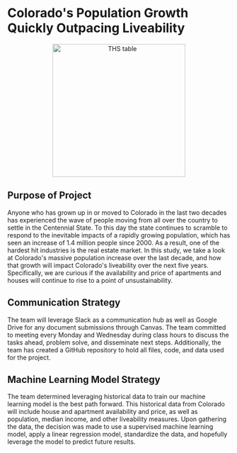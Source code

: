 # Colorado's Population Growth Quickly Outpacing Liveability

<p align='center'>
<img height='300' width'550' alt='THS table' src='https://media.consumeraffairs.com/files/cache/news/Home_prices_concept_with_money_stacks_nopparit_Getty_Images_large.jpg'>
</p>

## Purpose of Project
Anyone who has grown up in or moved to Colorado in the last two decades has experienced the wave of people moving from all over the country to settle in the Centennial State. To this day the state continues to scramble to respond to the inevitable impacts of a rapidly growing population, which has seen an increase of 1.4 million people since 2000. As a result, one of the hardest hit industries is the real estate market. In this study, we take a look at Colorado's massive population increase over the last decade, and how that growth will impact Colorado's liveability over the next five years. Specifically, we are curious if the availability and price of apartments and houses will continue to rise to a point of unsustainability.

## Communication Strategy
The team will leverage Slack as a communication hub as well as Google Drive for any document submissions through Canvas. The team committed to meeting every Monday and Wednesday during class hours to discuss the tasks ahead, problem solve, and disseminate next steps. Additionally, the team has created a GitHub repository to hold all files, code, and data used for the project.

## Machine Learning Model Strategy
The team determined leveraging historical data to train our machine learning model is the best path forward. This historical data from Colorado will include house and apartment availability and price, as well as population, median income, and other liveability measures. Upon gathering the data, the decision was made to use a supervised machine learning model, apply a linear regression model, standardize the data, and hopefully leverage the model to predict future results.


